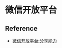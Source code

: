 # 微信开放平台

## Reference
* [微信开放平台:分享能力](https://developers.weixin.qq.com/doc/oplatform/Mobile_App/Share_and_Favorites/Android.html)